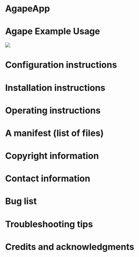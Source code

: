 # AgapeApp

# Agape Example Usage

![](https://i.imgur.com/ryrkGvU.gifv)

# Configuration instructions

# Installation instructions

# Operating instructions

# A manifest (list of files)

# Copyright information

# Contact information

# Bug list

# Troubleshooting tips

# Credits and acknowledgments
